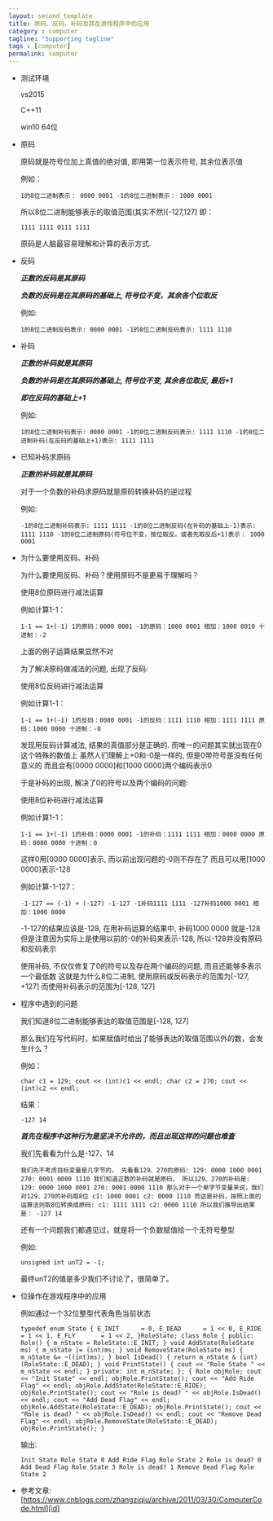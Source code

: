 ```yaml
---
layout: second_template
title: 原码、反码、补码及其在游戏程序中的应用
category : computer
tagline: "Supporting tagline"
tags : [computer]
permalink: computer
---
```


[id]: https://www.cnblogs.com/zhangziqiu/archive/2011/03/30/ComputerCode.html

* 测试环境
	
	vs2015

	C++11	

	win10 64位

* 原码
	
	原码就是符号位加上真值的绝对值, 即用第一位表示符号, 其余位表示值

	例如：

	`
	1的8位二进制表示：
	0000 0001
	-1的8位二进制表示：
	1000 0001
	`

	所以8位二进制能够表示的取值范围(其实不然)[-127,127] 即：

	`
	1111 1111
	0111 1111
	`

	原码是人脑最容易理解和计算的表示方式.

* 反码
	
	***正数的反码是其原码***

	***负数的反码是在其原码的基础上, 符号位不变，其余各个位取反***

	例如:

	`
	1的8位二进制反码表示:
	0000 0001
	-1的8位二进制反码表示:
	1111 1110
	`

* 补码
	
	***正数的补码就是其原码***

	***负数的补码是在其原码的基础上, 符号位不变, 其余各位取反, 最后+1***

	***即在反码的基础上+1***

	例如:

	`
	1的8位二进制补码表示:
	0000 0001
	-1的8位二进制反码表示:
	1111 1110
	-1的8位二进制补码(在反码的基础上+1)表示:
	1111 1111
	`

* 已知补码求原码

	***正数的补码就是其原码***
	
	对于一个负数的补码求原码就是原码转换补码的逆过程

	例如:

	`
	-1的8位二进制补码表示:
	1111 1111
	-1的8位二进制反码(在补码的基础上-1)表示:
	1111 1110
	-1的8位二进制原码(符号位不变，按位取反。或者先取反后+1)表示：
	1000 0001
	`

* 为什么要使用反码、补码

	为什么要使用反码、补码？使用原码不是更易于理解吗？

	使用8位原码进行减法运算

	例如计算1-1：

	`
	1-1 == 1+(-1)
	1的原码：0000 0001
	-1的原码：1000 0001
	相加：1000 0010
	十进制：-2
	`

	上面的例子运算结果显然不对

	为了解决原码做减法的问题, 出现了反码:

	使用8位反码进行减法运算

	例如计算1-1：

	`
	1-1 == 1+(-1)
	1的反码：0000 0001
	-1的反码：1111 1110
	相加：1111 1111
	原码：1000 0000
	十进制：-0
	`

	发现用反码计算减法, 结果的真值部分是正确的. 而唯一的问题其实就出现在0这个特殊的数值上
	虽然人们理解上+0和-0是一样的, 但是0带符号是没有任何意义的
	而且会有[0000 0000]和[1000 0000]两个编码表示0

	于是补码的出现, 解决了0的符号以及两个编码的问题:

	使用8位补码进行减法运算

	例如计算1-1：

	`
	1-1 == 1+(-1)
	1的补码：0000 0001
	-1的补码：1111 1111
	相加：0000 0000
	原码：0000 0000
	十进制：0
	`

	这样0用[0000 0000]表示, 而以前出现问题的-0则不存在了
	而且可以用[1000 0000]表示-128

	例如计算-1-127：

	`
	-1-127 == (-1) + (-127)
	-1-127
	-1补码1111 1111
	-127补码1000 0001
	相加：1000 0000
	`

	-1-127的结果应该是-128, 在用补码运算的结果中, 补码1000 0000 就是-128
	但是注意因为实际上是使用以前的-0的补码来表示-128, 所以-128并没有原码和反码表示

	使用补码, 不仅仅修复了0的符号以及存在两个编码的问题, 而且还能够多表示一个最低数
	这就是为什么8位二进制, 使用原码或反码表示的范围为[-127, +127]
	而使用补码表示的范围为[-128, 127]

* 程序中遇到的问题

	我们知道8位二进制能够表达的取值范围是[-128, 127]

	那么我们在写代码时，如果赋值时给出了能够表达的取值范围以外的数，会发生什么？

	例如：

	`
	char c1 = 129;
	cout << (int)c1 << endl;
	char c2 = 270;
	cout << (int)c2 << endl;
	`

	结果：

	`
	-127
	14
	`

	***首先在程序中这种行为是坚决不允许的，而且出现这样的问题也难查***

	我们先看看为什么是-127、14

	`
	我们先不考虑目标变量是几字节的，
	先看看129、270的原码:
	129: 0000 1000 0001
	270: 0001 0000 1110
	我们知道正数的补码就是原码，
	所以129、270的补码是:
	129: 0000 1000 0001
	270: 0001 0000 1110
	那么对于一个单字节变量来说，我们对129、270的补码取8位
	c1: 1000 0001
	c2: 0000 1110
	而这是补码，按照上面的运算法则取8位转换成原码:
	c1: 1111 1111
	c2: 0000 1110
	所以我们推导出结果是：
	-127
	14
	`

	还有一个问题我们都遇见过，就是将一个负数赋值给一个无符号整型

	例如:

	`
	unsigned int unT2 = -1;
	`

	最终unT2的值是多少我们不讨论了，很简单了。

* 位操作在游戏程序中的应用
	
	例如通过一个32位整型代表角色当前状态

	`
	typedef enum State
	{
		E_INIT		= 0,
		E_DEAD		= 1 << 0,
		E_RIDE		= 1 << 1,
		E_FLY		= 1 << 2,
	}RoleState;
	class Role
	{
	public:
		Role()
		{
			m_nState = RoleState::E_INIT;
		}
		void AddState(RoleState ms)
		{
			m_nState |= (int)ms;
		}
		void RemoveState(RoleState ms)
		{
			m_nState &= ~((int)ms);
		}
		bool IsDead()
		{
			return m_nState & (int)(RoleState::E_DEAD);
		}
		void PrintState()
		{
			cout << "Role State " << m_nState << endl;
		}
	private:
		int m_nState;
	};
	{
		Role objRole;
		cout << "Init State" << endl;
		objRole.PrintState();
		cout << "Add Ride Flag" << endl;
		objRole.AddState(RoleState::E_RIDE);
		objRole.PrintState();
		cout << "Role is dead? " << objRole.IsDead() << endl;
		cout << "Add Dead Flag" << endl;
		objRole.AddState(RoleState::E_DEAD);
		objRole.PrintState();
		cout << "Role is dead? " << objRole.IsDead() << endl;
		cout << "Remove Dead Flag" << endl;
		objRole.RemoveState(RoleState::E_DEAD);
		objRole.PrintState();
	}
	`

	输出:

	`
	Init State
	Role State 0
	Add Ride Flag
	Role State 2
	Role is dead? 0
	Add Dead Flag
	Role State 3
	Role is dead? 1
	Remove Dead Flag
	Role State 2
	`


* 参考文章:
[https://www.cnblogs.com/zhangziqiu/archive/2011/03/30/ComputerCode.html][id]
